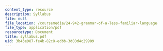 ```yaml
---
content_type: resource
description: Syllabus
file: null
file_location: /coursemedia/24-942-grammar-of-a-less-familiar-language-spring-2003/3b43e987fe4b82c8edbb3d08d4c29989_syllabus.pdf
file_type: application/pdf
resourcetype: Document
title: syllabus.pdf
uid: 3b43e987-fe4b-82c8-edbb-3d08d4c29989
---
```

